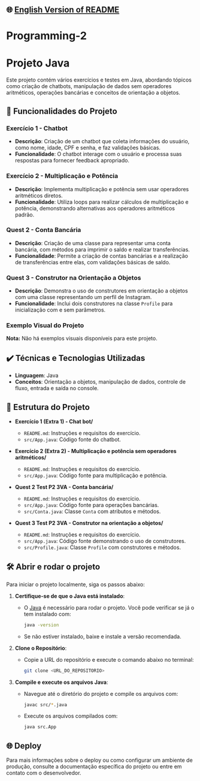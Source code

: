 ## 🌐 [English Version of README](README_EN.md)

# Programming-2
# Projeto Java

Este projeto contém vários exercícios e testes em Java, abordando tópicos como criação de chatbots, manipulação de dados sem operadores aritméticos, operações bancárias e conceitos de orientação a objetos.

## 🔨 Funcionalidades do Projeto

### Exercício 1 - Chatbot
- **Descrição**: Criação de um chatbot que coleta informações do usuário, como nome, idade, CPF e senha, e faz validações básicas.
- **Funcionalidade**: O chatbot interage com o usuário e processa suas respostas para fornecer feedback apropriado.

### Exercício 2 - Multiplicação e Potência
- **Descrição**: Implementa multiplicação e potência sem usar operadores aritméticos diretos.
- **Funcionalidade**: Utiliza loops para realizar cálculos de multiplicação e potência, demonstrando alternativas aos operadores aritméticos padrão.

### Quest 2 - Conta Bancária
- **Descrição**: Criação de uma classe para representar uma conta bancária, com métodos para imprimir o saldo e realizar transferências.
- **Funcionalidade**: Permite a criação de contas bancárias e a realização de transferências entre elas, com validações básicas de saldo.

### Quest 3 - Construtor na Orientação a Objetos
- **Descrição**: Demonstra o uso de construtores em orientação a objetos com uma classe representando um perfil de Instagram.
- **Funcionalidade**: Inclui dois construtores na classe `Profile` para inicialização com e sem parâmetros.

### Exemplo Visual do Projeto

**Nota:** Não há exemplos visuais disponíveis para este projeto.

## ✔️ Técnicas e Tecnologias Utilizadas
- **Linguagem**: Java
- **Conceitos**: Orientação a objetos, manipulação de dados, controle de fluxo, entrada e saída no console.

## 📁 Estrutura do Projeto
- **Exercício 1 (Extra 1) - Chat bot/**
    - `README.md`: Instruções e requisitos do exercício.
    - `src/App.java`: Código fonte do chatbot.

- **Exercício 2 (Extra 2) - Multiplicação e potência sem operadores aritméticos/**
    - `README.md`: Instruções e requisitos do exercício.
    - `src/App.java`: Código fonte para multiplicação e potência.

- **Quest 2 Test P2 3VA - Conta bancária/**
    - `README.md`: Instruções e requisitos do exercício.
    - `src/App.java`: Código fonte para operações bancárias.
    - `src/Conta.java`: Classe `Conta` com atributos e métodos.

- **Quest 3 Test P2 3VA - Construtor na orientação a objetos/**
    - `README.md`: Instruções e requisitos do exercício.
    - `src/App.java`: Código fonte demonstrando o uso de construtores.
    - `src/Profile.java`: Classe `Profile` com construtores e métodos.

## 🛠️ Abrir e rodar o projeto

Para iniciar o projeto localmente, siga os passos abaixo:

1. **Certifique-se de que o Java está instalado**:
    - O [Java](https://www.oracle.com/java/technologies/javase-downloads.html) é necessário para rodar o projeto. Você pode verificar se já o tem instalado com:

      ```bash
      java -version
      ```

    - Se não estiver instalado, baixe e instale a versão recomendada.

2. **Clone o Repositório**:
    - Copie a URL do repositório e execute o comando abaixo no terminal:

      ```bash
      git clone <URL_DO_REPOSITORIO>
      ```

3. **Compile e execute os arquivos Java**:
    - Navegue até o diretório do projeto e compile os arquivos com:

      ```bash
      javac src/*.java
      ```

    - Execute os arquivos compilados com:

      ```bash
      java src.App
      ```

## 🌐 Deploy

Para mais informações sobre o deploy ou como configurar um ambiente de produção, consulte a documentação específica do projeto ou entre em contato com o desenvolvedor.
